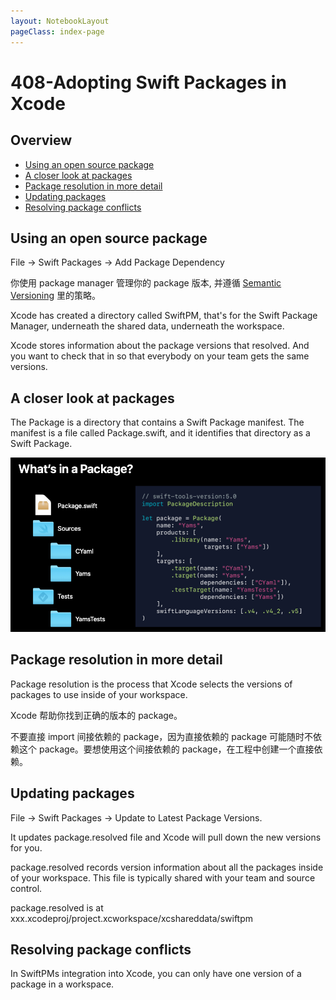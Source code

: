 ```yaml
---
layout: NotebookLayout
pageClass: index-page
---
```

# 408-Adopting Swift Packages in Xcode

## Overview

-   [Using an open source package](#using-an-open-source-package)
-   [A closer look at packages](#a-closer-look-at-packages)
-   [Package resolution in more detail](#package-resolution-in-more-detail)
-   [Updating packages](#updating-packages)
-   [Resolving package conflicts](#resolving-package-conflicts)

## Using an open source package

File -> Swift Packages -> Add Package Dependency

你使用 package manager 管理你的 package 版本, 并遵循 [Semantic Versioning](https://semver.org/) 里的策略。

Xcode has created a directory called SwiftPM, that's for the Swift Package Manager, underneath the shared data, underneath the workspace. 

Xcode stores information about the package versions that resolved. And you want to check that in so that everybody on your team gets the same versions.

## A closer look at packages

The Package is a directory that contains a Swift Package manifest. The manifest is a file called Package.swift, and it identifies that directory as a Swift Package.

![](../screenshots/408-1.png)



## Package resolution in more detail

Package resolution is the process that Xcode selects the versions of packages to use inside of your workspace.

Xcode 帮助你找到正确的版本的 package。

不要直接 import 间接依赖的 package，因为直接依赖的 package 可能随时不依赖这个 package。要想使用这个间接依赖的 package，在工程中创建一个直接依赖。

## Updating packages

File -> Swift Packages -> Update to Latest Package Versions.

It updates package.resolved file and Xcode will pull down the new versions for you.

package.resolved records version information about all the packages inside of your workspace. This file is typically shared with your team and source control. 

package.resolved is at xxx.xcodeproj/project.xcworkspace/xcshareddata/swiftpm

## Resolving package conflicts

In SwiftPMs integration into Xcode, you can only have one version of a package in a workspace.

